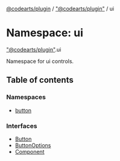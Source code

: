 [@codearts/plugin](../README.md) / ["@codearts/plugin"](_codearts_plugin_.md) / ui

# Namespace: ui

["@codearts/plugin"](_codearts_plugin_.md).ui

Namespace for ui controls.

## Table of contents

### Namespaces

- [button](codearts_plugin_.ui.button.md)

### Interfaces

- [Button](../interfaces/codearts_plugin_.ui.Button-1.md)
- [ButtonOptions](../interfaces/codearts_plugin_.ui.ButtonOptions.md)
- [Component](../interfaces/codearts_plugin_.ui.Component.md)
